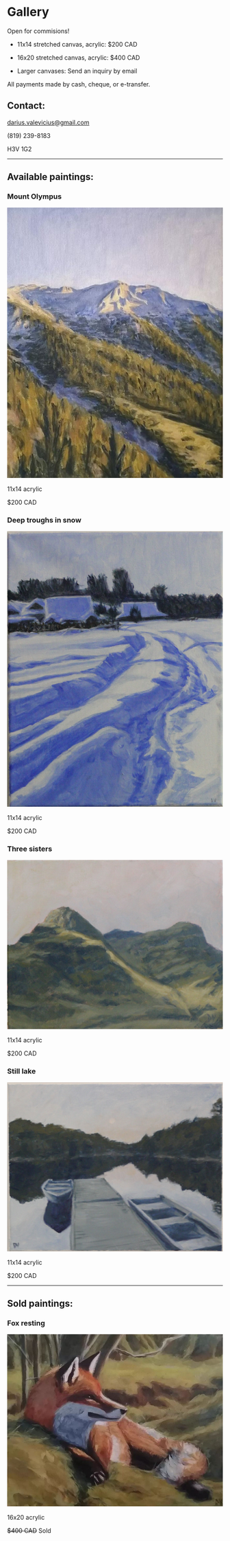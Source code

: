 # Gallery
Open for commisions!

- 11x14 stretched canvas, acrylic: $200 CAD

- 16x20 stretched canvas, acrylic: $400 CAD

- Larger canvases: Send an inquiry by email

All payments made by cash, cheque, or e-transfer.

## Contact:
darius.valevicius@gmail.com

(819) 239-8183

H3V 1G2

-----

## Available paintings:

### Mount Olympus

![image](images/mount_olympus.JPG)

11x14 acrylic

$200 CAD

### Deep troughs in snow

![image](images/deep_troughs.JPG)

11x14 acrylic

$200 CAD

### Three sisters

![image](images/three_sisters.JPG)

11x14 acrylic

$200 CAD

### Still lake

![image](images/quebec_lake.JPG)

11x14 acrylic

$200 CAD

-----

## Sold paintings:

### Fox resting

![image](images/fox_resting.JPG)

16x20 acrylic

~~$400 CAD~~  Sold
